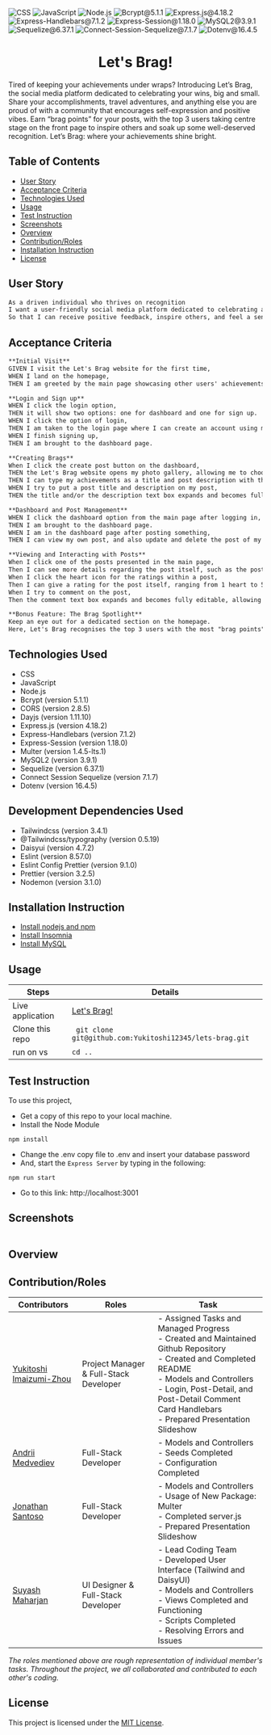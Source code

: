 ![CSS](https://img.shields.io/badge/CSS-red) ![JavaScript](https://img.shields.io/badge/JavaScript-orange) ![Node.js](https://img.shields.io/badge/Node.js-blue) ![Bcrypt@5.1.1](https://img.shields.io/badge/Bcrypt@5.1.1-gold) ![Express.js@4.18.2](https://img.shields.io/badge/Express.js@4.18.2-purple) ![Express-Handlebars@7.1.2](https://img.shields.io/badge/Express_Handlebars@7.1.2-hotpink) ![Express-Session@1.18.0](https://img.shields.io/badge/Express_Session@1.18.0-sandybrown) ![MySQL2@3.9.1](https://img.shields.io/badge/MySQL2@3.9.1-lightgreen) ![Sequelize@6.37.1](https://img.shields.io/badge/Sequelize@6.37.1-lightblue) ![Connect-Session-Sequelize@7.1.7](https://img.shields.io/badge/Connect_Session_Sequelize@7.1.7-lavender) ![Dotenv@16.4.5](https://img.shields.io/badge/Dotenv@16.4.5-grey) 

<h1 align ="center">Let's Brag!</h1>

Tired of keeping your achievements under wraps? Introducing Let’s Brag, the social media platform dedicated to celebrating your wins, big and small. Share your accomplishments, travel adventures, and anything else you are proud of with a community that encourages self-expression and positive vibes. Earn “brag points” for your posts, with the top 3 users taking centre stage on the front page to inspire others and soak up some well-deserved recognition. Let’s Brag: where your achievements shine bright.


## Table of Contents
- [User Story](#user-story)
- [Acceptance Criteria](#acceptance-criteria)
- [Technologies Used](#technologies-used)
- [Usage](#usage)
- [Test Instruction](#test-instruction)
- [Screenshots](#screenshots)
- [Overview](#overview)
- [Contribution/Roles](#contributionroles)
- [Installation Instruction](#installation-instruction)
- [License](#license)

## User Story

```md
As a driven individual who thrives on recognition
I want a user-friendly social media platform dedicated to celebrating achievements, where I can share my successes and experiences with a supportive community.
So that I can receive positive feedback, inspire others, and feel a sense of belonging.
```

## Acceptance Criteria

```md
**Initial Visit**
GIVEN I visit the Let's Brag website for the first time,
WHEN I land on the homepage,
THEN I am greeted by the main page showcasing other users' achievements and travels, with a picture prominently displayed on the top right.

**Login and Sign up**
WHEN I click the login option,
THEN it will show two options: one for dashboard and one for sign up.
WHEN I click the option of login,
THEN I am taken to the login page where I can create an account using my email.
WHEN I finish signing up,
THEN I am brought to the dashboard page.

**Creating Brags**
When I click the create post button on the dashboard,
THEN the Let's Brag website opens my photo gallery, allowing me to choose an image to share alongside my achievements.
THEN I can type my achievements as a title and post description with the provided text boxes on the page.
WHEN I try to put a post title and description on my post,
THEN the title and/or the description text box expands and becomes fully editable, depending on which one I hover over or click, allowing me to type my post title and/or description.

**Dashboard and Post Management**
WHEN I click the dashboard option from the main page after logging in,
THEN I am brought to the dashboard page.
WHEN I am in the dashboard page after posting something,
THEN I can view my own post, and also update and delete the post of my choosing.

**Viewing and Interacting with Posts**
When I click one of the posts presented in the main page,
Then I can see more details regarding the post itself, such as the poster's name, post description, post ratings represented by stars, and a comments box.
When I click the heart icon for the ratings within a post,
Then I can give a rating for the post itself, ranging from 1 heart to 5 hearts.
When I try to comment on the post,
Then the comment text box expands and becomes fully editable, allowing me to type my comment.

**Bonus Feature: The Brag Spotlight**
Keep an eye out for a dedicated section on the homepage.
Here, Let's Brag recognises the top 3 users with the most "brag points" earned through post ratings and interactions.
```

## Technologies Used 
- CSS
- JavaScript
- Node.js
- Bcrypt (version 5.1.1)
- CORS (version 2.8.5)
- Dayjs (version 1.11.10)
- Express.js (version 4.18.2)
- Express-Handlebars (version 7.1.2)
- Express-Session (version 1.18.0)
- Multer (version 1.4.5-lts.1)
- MySQL2 (version 3.9.1)
- Sequelize (version 6.37.1)
- Connect Session Sequelize (version 7.1.7)
- Dotenv (version 16.4.5)

## Development Dependencies Used
- Tailwindcss (version 3.4.1)
- @Tailwindcss/typography (version 0.5.19)
- Daisyui (version 4.7.2)
- Eslint (version 8.57.0)
- Eslint Config Prettier (version 9.1.0)
- Prettier (version 3.2.5)
- Nodemon (version 3.1.0)

## Installation Instruction

- [Install nodejs and npm](https://nodejs.org/en/download)
- [Install Insomnia](https://insomnia.rest/download)
- [Install MySQL](https://dev.mysql.com/downloads/mysql/)

## Usage

| Steps            | Details                                                        |
| ---------------- | -------------------------------------------------------------- |
| Live application | [Let's Brag!](https://yukitoshi12345.github.io/lets-brag/) |
| Clone this repo  | ` git clone git@github.com:Yukitoshi12345/lets-brag.git` |
| run on vs        | `cd ..`                                                        |

## Test Instruction

To use this project,

- Get a copy of this repo to your local machine.
- Install the Node Module
```
npm install
```
- Change the .env copy file to .env and insert your database password
- And, start the `Express Server` by typing in the following:
```
npm run start
```
- Go to this link: http://localhost:3001

## Screenshots

![]()

## Overview

## Contribution/Roles

| Contributors                                                 | Roles | Task                           |
| ------------------------------------------------------------ | ----- | ------------------------------ |
| [Yukitoshi Imaizumi-Zhou](https://github.com/yukitoshi12345) | Project Manager & Full-Stack Developer  | - Assigned Tasks and Managed Progress <br> - Created and Maintained Github Repository <br> - Created and Completed README <br> - Models and Controllers<br> - Login, Post-Detail, and Post-Detail Comment Card Handlebars <br> - Prepared Presentation Slideshow  |
| [Andrii Medvediev](https://github.com/AndriiMedvediev987)                              | Full-Stack Developer  | - Models and Controllers <br> - Seeds Completed <br> - Configuration Completed                        |
| [Jonathan Santoso](https://github.com/Johnnnnnnnnnnnnnnnnnnnnnn)                              | Full-Stack Developer  | - Models and Controllers <br> - Usage of New Package: Multer <br> - Completed server.js <br> - Prepared Presentation Slideshow                 |
| [Suyash Maharjan](https://github.com/simplesuyash)                              | UI Designer & Full-Stack Developer  | - Lead Coding Team <br> - Developed User Interface (Tailwind and DaisyUI) <br> - Models and Controllers <br> - Views Completed and Functioning <br> - Scripts Completed <br> - Resolving Errors and Issues     |

_The roles mentioned above are rough representation of individual member's tasks. Throughout the project, we all collaborated and contributed to each other's coding._


## License

This project is licensed under the [MIT License](https://github.com/Yukitoshi12345/lets-brag/blob/main/LICENSE).
